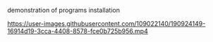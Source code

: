 demonstration of programs  installation

https://user-images.githubusercontent.com/109022140/190924149-16914d19-3cca-4408-8578-fce0b725b956.mp4
